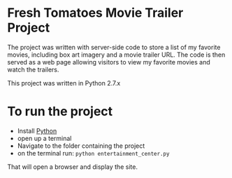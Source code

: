 # Fresh Tomatoes Movie Trailer Project
The project was written with server-side code to store a list of my favorite movies, including box art imagery and a movie trailer URL. The code is then served as a web page allowing visitors to view my favorite movies and watch the trailers. 

This project was written in Python 2.7.x
# To run the project
* Install [Python](https://www.python.org/)
* open up a terminal
* Navigate to the folder containing the project
* on the terminal run: ```python entertainment_center.py```

That will open a browser and display the site.
